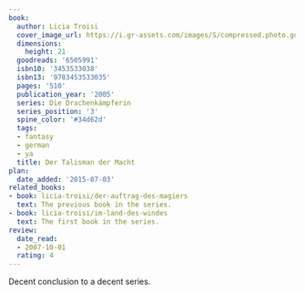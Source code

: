 ```yaml
---
book:
  author: Licia Troisi
  cover_image_url: https://i.gr-assets.com/images/S/compressed.photo.goodreads.com/books/1327955151l/6505991._SX98_.jpg
  dimensions:
    height: 21
  goodreads: '6505991'
  isbn10: '3453533038'
  isbn13: '9783453533035'
  pages: '510'
  publication_year: '2005'
  series: Die Drachenkämpferin
  series_position: '3'
  spine_color: '#34d62d'
  tags:
  - fantasy
  - german
  - ya
  title: Der Talisman der Macht
plan:
  date_added: '2015-07-03'
related_books:
- book: licia-troisi/der-auftrag-des-magiers
  text: The previous book in the series.
- book: licia-troisi/im-land-des-windes
  text: The first book in the series.
review:
  date_read:
  - 2007-10-01
  rating: 4
---
```


Decent conclusion to a decent series.
